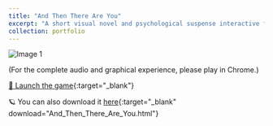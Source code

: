 ```yaml
---
title: "And Then There Are You"
excerpt: "A short visual novel and psychological suspense interactive fiction. Created with Twine using the SugarCube format.<img src='/images/twine.png'>"
collection: portfolio
---
```

<img src="https://pers-0.github.io/Portfolio/images/twine.png" alt="Image 1" style="max-width: 100%;">

(For the complete audio and graphical experience, please play in Chrome.)  

[🌚 Launch the game](/Portfolio/_pages/And%20Then%20There%20Are%20You.html){:target="_blank"}

🪐 You can also download it [here](https://pers-0.github.io/Portfolio/_pages/And%20Then%20There%20Are%20You.html){:target="_blank" download="And_Then_There_Are_You.html"}
